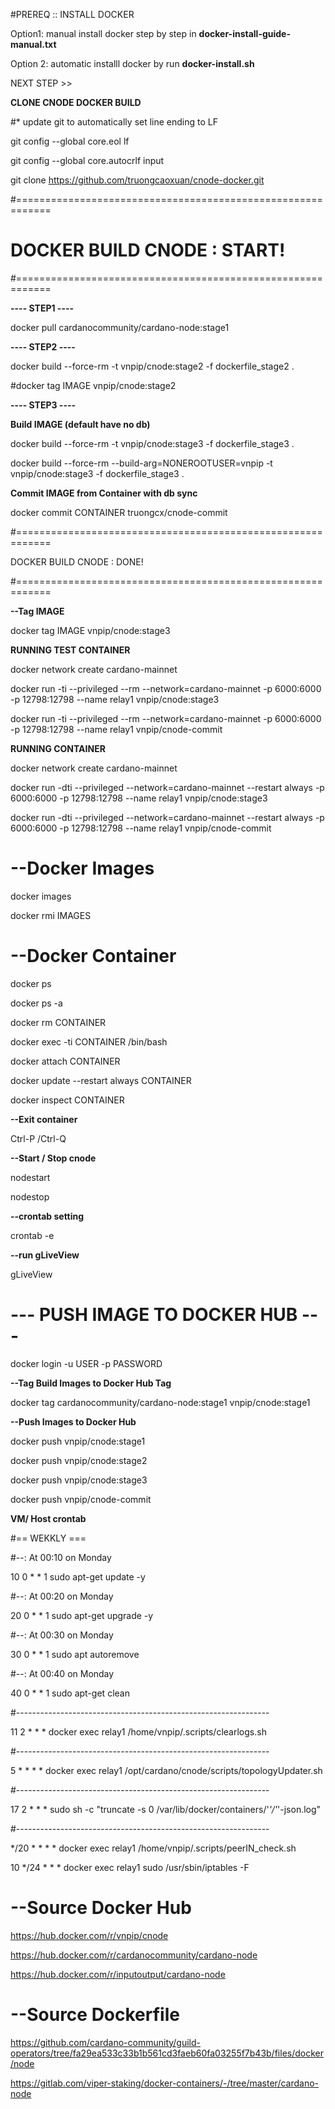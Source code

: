 #PREREQ :: INSTALL DOCKER

Option1: manual install docker step by step in **docker-install-guide-manual.txt**

Option 2: automatic installl docker by run **docker-install.sh**

NEXT STEP >>

**CLONE CNODE DOCKER BUILD**

#* update git to automatically set line ending to LF

git config --global core.eol lf

git config --global core.autocrlf input

git clone https://github.com/truongcaoxuan/cnode-docker.git

#============================================================

# DOCKER BUILD CNODE : START!

#============================================================

**---- STEP1 ----**

docker pull cardanocommunity/cardano-node:stage1

**---- STEP2 ----**

docker build --force-rm -t vnpip/cnode:stage2 -f dockerfile_stage2 .

#docker tag IMAGE vnpip/cnode:stage2

**---- STEP3 ----**

**Build IMAGE (default have no db)**

docker build --force-rm -t vnpip/cnode:stage3 -f dockerfile_stage3 .

docker build --force-rm --build-arg=NONEROOTUSER=vnpip -t vnpip/cnode:stage3 -f dockerfile_stage3 .

**Commit IMAGE from Container with db sync**

docker commit CONTAINER  truongcx/cnode-commit

#============================================================

DOCKER BUILD CNODE : DONE! 

#============================================================

**--Tag IMAGE**

docker tag IMAGE vnpip/cnode:stage3

**RUNNING TEST CONTAINER**

docker network create cardano-mainnet

docker run -ti --privileged --rm --network=cardano-mainnet -p 6000:6000 -p 12798:12798 --name relay1 vnpip/cnode:stage3

docker run -ti --privileged --rm --network=cardano-mainnet -p 6000:6000 -p 12798:12798 --name relay1 vnpip/cnode-commit

**RUNNING CONTAINER**

docker network create cardano-mainnet

docker run -dti --privileged --network=cardano-mainnet --restart always -p 6000:6000 -p 12798:12798 --name relay1 vnpip/cnode:stage3

docker run -dti --privileged --network=cardano-mainnet --restart always -p 6000:6000 -p 12798:12798 --name relay1 vnpip/cnode-commit

# --Docker Images

docker images

docker rmi IMAGES

# --Docker Container

docker ps

docker ps -a

docker rm CONTAINER

docker exec -ti CONTAINER /bin/bash

docker attach CONTAINER

docker update --restart always CONTAINER

docker inspect CONTAINER

**--Exit container**

Ctrl-P /Ctrl-Q

**--Start / Stop cnode**

nodestart

nodestop

**--crontab setting**

crontab -e

**--run gLiveView**

gLiveView

# --- PUSH IMAGE TO DOCKER HUB ---

docker login -u USER -p PASSWORD

**--Tag Build Images to Docker Hub Tag**

docker tag cardanocommunity/cardano-node:stage1 vnpip/cnode:stage1

**--Push Images to Docker Hub**

docker push vnpip/cnode:stage1

docker push vnpip/cnode:stage2

docker push vnpip/cnode:stage3

docker push vnpip/cnode-commit

**VM/ Host crontab**

#== WEKKLY ===

#--: At 00:10 on Monday

10 0 * * 1    sudo apt-get update -y

#--: At 00:20 on Monday

20 0 * * 1   sudo apt-get upgrade -y

#--: At 00:30 on Monday

30 0 * * 1   sudo apt autoremove

#--: At 00:40 on Monday

40 0 * * 1   sudo apt-get clean

#---------------------------------------------------------------

11 2 * * * docker exec relay1 /home/vnpip/.scripts/clearlogs.sh

#---------------------------------------------------------------

5 * * * * docker exec relay1 /opt/cardano/cnode/scripts/topologyUpdater.sh 

#---------------------------------------------------------------

17 2 * * * sudo sh -c "truncate -s 0 /var/lib/docker/containers/'*'/'*'-json.log"

#---------------------------------------------------------------

*/20 * * * * docker exec relay1 /home/vnpip/.scripts/peerIN_check.sh 

10 */24 * * * docker exec relay1 sudo /usr/sbin/iptables -F



# --Source Docker Hub

https://hub.docker.com/r/vnpip/cnode

https://hub.docker.com/r/cardanocommunity/cardano-node

https://hub.docker.com/r/inputoutput/cardano-node

# --Source Dockerfile

https://github.com/cardano-community/guild-operators/tree/fa29ea533c33b1b561cd3faeb60fa03255f7b43b/files/docker/node

https://gitlab.com/viper-staking/docker-containers/-/tree/master/cardano-node
